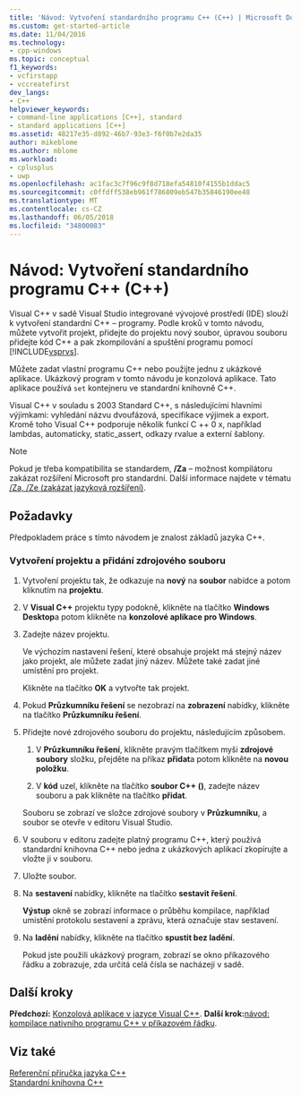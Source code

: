 ```yaml
---
title: 'Návod: Vytvoření standardního programu C++ (C++) | Microsoft Docs'
ms.custom: get-started-article
ms.date: 11/04/2016
ms.technology:
- cpp-windows
ms.topic: conceptual
f1_keywords:
- vcfirstapp
- vccreatefirst
dev_langs:
- C++
helpviewer_keywords:
- command-line applications [C++], standard
- standard applications [C++]
ms.assetid: 48217e35-d892-46b7-93e3-f6f0b7e2da35
author: mikeblome
ms.author: mblome
ms.workload:
- cplusplus
- uwp
ms.openlocfilehash: ac1fac3c7f96c9f8d718efa54810f4155b1ddac5
ms.sourcegitcommit: c0ffdff538eb961f786809eb547b35846190ee48
ms.translationtype: MT
ms.contentlocale: cs-CZ
ms.lasthandoff: 06/05/2018
ms.locfileid: "34800083"
---
```

# <a name="walkthrough-creating-a-standard-c-program-c"></a>Návod: Vytvoření standardního programu C++ (C++)
Visual C++ v sadě Visual Studio integrované vývojové prostředí (IDE) slouží k vytvoření standardní C++ – programy. Podle kroků v tomto návodu, můžete vytvořit projekt, přidejte do projektu nový soubor, úpravou souboru přidejte kód C++ a pak zkompilování a spuštění programu pomocí [!INCLUDE[vsprvs](../assembler/masm/includes/vsprvs_md.md)].  
  
 Můžete zadat vlastní programu C++ nebo použijte jednu z ukázkové aplikace. Ukázkový program v tomto návodu je konzolová aplikace. Tato aplikace používá `set` kontejneru ve standardní knihovně C++.  
  
 Visual C++ v souladu s 2003 Standard C++, s následujícími hlavními výjimkami: vyhledání názvu dvoufázová, specifikace výjimek a export. Kromě toho Visual C++ podporuje několik funkcí C ++ 0 x, například lambdas, automaticky, static_assert, odkazy rvalue a externí šablony.  
  
> [!NOTE]
>  Pokud je třeba kompatibilita se standardem, **/Za** – možnost kompilátoru zakázat rozšíření Microsoft pro standardní. Další informace najdete v tématu [/Za, /Ze (zakázat jazyková rozšíření)](../build/reference/za-ze-disable-language-extensions.md).  
  
## <a name="prerequisites"></a>Požadavky  
 Předpokladem práce s tímto návodem je znalost základů jazyka C++.  
  
### <a name="to-create-a-project-and-add-a-source-file"></a>Vytvoření projektu a přidání zdrojového souboru  
  
1.  Vytvoření projektu tak, že odkazuje na **nový** na **soubor** nabídce a potom kliknutím na **projektu**.  
  
2.  V **Visual C++** projektu typy podokně, klikněte na tlačítko **Windows Desktop**a potom klikněte na **konzolové aplikace pro Windows**.  
  
3.  Zadejte název projektu.  
  
     Ve výchozím nastavení řešení, které obsahuje projekt má stejný název jako projekt, ale můžete zadat jiný název. Můžete také zadat jiné umístění pro projekt.  
  
     Klikněte na tlačítko **OK** a vytvořte tak projekt.  
  
4.  Pokud **Průzkumníku řešení** se nezobrazí na **zobrazení** nabídky, klikněte na tlačítko **Průzkumníku řešení**.  
  
5.  Přidejte nové zdrojového souboru do projektu, následujícím způsobem.  
  
    1.  V **Průzkumníku řešení**, klikněte pravým tlačítkem myši **zdrojové soubory** složku, přejděte na příkaz **přidat**a potom klikněte na **novou položku**.  
  
    2.  V **kód** uzel, klikněte na tlačítko **soubor C++ ()**, zadejte název souboru a pak klikněte na tlačítko **přidat**.  
  
     Souboru se zobrazí ve složce zdrojové soubory v **Průzkumníku**, a soubor se otevře v editoru Visual Studio.  
  
6.  V souboru v editoru zadejte platný programu C++, který používá standardní knihovna C++ nebo jedna z ukázkových aplikací zkopírujte a vložte ji v souboru.  
  
7.  Uložte soubor.  
  
8. Na **sestavení** nabídky, klikněte na tlačítko **sestavit řešení**.  
  
     **Výstup** okně se zobrazí informace o průběhu kompilace, například umístění protokolu sestavení a zprávu, která označuje stav sestavení.  
  
9. Na **ladění** nabídky, klikněte na tlačítko **spustit bez ladění**.  
  
     Pokud jste použili ukázkový program, zobrazí se okno příkazového řádku a zobrazuje, zda určitá celá čísla se nacházejí v sadě.  
  
## <a name="next-steps"></a>Další kroky  
 **Předchozí:** [Konzolová aplikace v jazyce Visual C++](../windows/console-applications-in-visual-cpp.md). **Další krok:**[návod: kompilace nativního programu C++ v příkazovém řádku](../build/walkthrough-compiling-a-native-cpp-program-on-the-command-line.md).  
  
## <a name="see-also"></a>Viz také  
 [Referenční příručka jazyka C++](../cpp/cpp-language-reference.md)   
 [Standardní knihovna C++](../standard-library/cpp-standard-library-reference.md)
